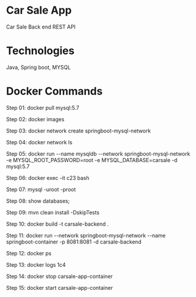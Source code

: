# Car Sale App
Car Sale Back end REST API

# Technologies

Java, Spring boot, MYSQL

# Docker Commands

Step 01: docker pull mysql:5.7

Step 02: docker images

Step 03: docker network create springboot-mysql-network

Step 04: docker network ls

Step 05: docker run --name mysqldb --network springboot-mysql-network -e MYSQL_ROOT_PASSWORD=root -e MYSQL_DATABASE=carsale -d mysql:5.7

Step 06: docker exec -it c23 bash

Step 07: mysql -uroot -proot

Step 08: show databases;

Step 09: mvn clean install -DskipTests

Step 10: docker build -t carsale-backend .

Step 11: docker run --network springboot-mysql-network --name springboot-container -p 8081:8081 -d carsale-backend

Step 12: docker ps

Step 13: docker logs 1c4

Step 14: docker stop carsale-app-container

Step 15: docker start carsale-app-container
